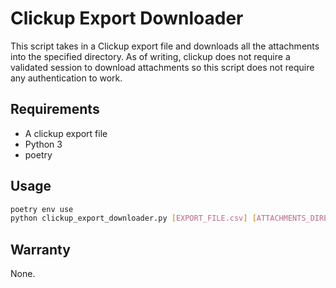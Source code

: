 # Clickup Export Downloader

This script takes in a Clickup export file and downloads all the attachments into the specified directory. As of writing, clickup does not require a validated session to download attachments so this script does not require any authentication to work.

## Requirements

* A clickup export file
* Python 3
* poetry

## Usage

```bash
poetry env use
python clickup_export_downloader.py [EXPORT_FILE.csv] [ATTACHMENTS_DIRECTORY]
```

## Warranty

None.
